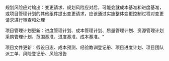 规划风险应对输出：变更请求、规划风险应对后，可能会就成本基准和进度基准，或项目管理计划的其他组件提出变更请求，应该通过实施整体变更控制过程对变更请求进行审查和处理

项目管理计划更新：进度管理计划、成本管理计划、质量管理计划、资源管理计划采购管理计划、范围基准、进度基准、成本基准。"

项目文件更新：假设日志、成本预测、经验教训登记册、项目进度计划、项目团队派工单、风险登记册、风险报告